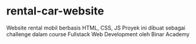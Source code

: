# rental-car-website
Website rental mobil berbasis HTML, CSS, JS
Proyek ini dibuat sebagai challenge dalam course
Fullstack Web Development oleh Binar Academy
